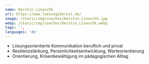 ```yaml
---
name: Kerstin Linaschk
url: https://www.loesungsbereit.de/
image: /static/img/coaches/Kerstin_Linaschk.jpg
webp: /static/img/coaches/Kerstin_Linaschk.webp
tags: '',
languages: 'de'
---
```


<ul><li>Lösungsorientierte Kommunikation beruflich und privat</li><li>Resilienzstärkung, Persönlichkeitsentwicklung, Werteorientierung</li><li>Orientierung, Krisenbewältigung im pädagogischen Alltag</li></ul>